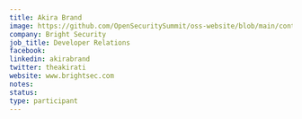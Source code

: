 ```yaml
---
title: Akira Brand
image: https://github.com/OpenSecuritySummit/oss-website/blob/main/content/participant/images/akira.png?raw=true
company: Bright Security 
job_title: Developer Relations
facebook:
linkedin: akirabrand
twitter: theakirati
website: www.brightsec.com
notes:
status: 
type: participant
---
```

